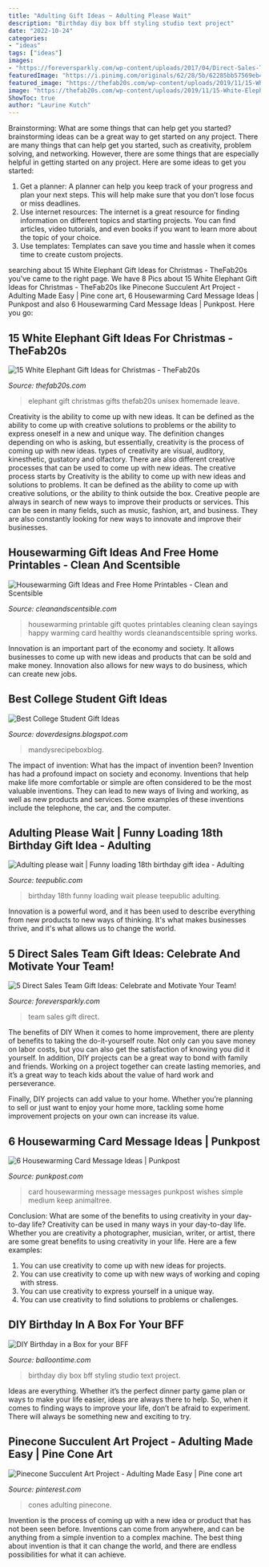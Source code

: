 ```yaml
---
title: "Adulting Gift Ideas ~ Adulting Please Wait"
description: "Birthday diy box bff styling studio text project"
date: "2022-10-24"
categories:
- "ideas"
tags: ["ideas"]
images:
- "https://foreversparkly.com/wp-content/uploads/2017/04/Direct-Sales-Team-Gift-Ideas-Feature-Image.png"
featuredImage: "https://i.pinimg.com/originals/62/28/5b/62285bb57569eb4bf100a3485b83b44d.jpg"
featured_image: "https://thefab20s.com/wp-content/uploads/2019/11/15-White-Elephant-Gift-Ideas-for-Christmas.png"
image: "https://thefab20s.com/wp-content/uploads/2019/11/15-White-Elephant-Gift-Ideas-for-Christmas.png"
ShowToc: true
author: "Laurine Kutch"
---
```



Brainstorming: What are some things that can help get you started?
brainstorming ideas can be a great way to get started on any project. There are many things that can help get you started, such as creativity, problem solving, and networking. However, there are some things that are especially helpful in getting started on any project. Here are some ideas to get you started:  
1. Get a planner: A planner can help you keep track of your progress and plan your next steps. This will help make sure that you don’t lose focus or miss deadlines. 
2. Use internet resources: The internet is a great resource for finding information on different topics and starting projects. You can find articles, video tutorials, and even books if you want to learn more about the topic of your choice. 
3. Use templates: Templates can save you time and hassle when it comes time to create custom projects.

	

		
searching about 15 White Elephant Gift Ideas for Christmas - TheFab20s you've came to the right page. We have 8 Pics about 15 White Elephant Gift Ideas for Christmas - TheFab20s like Pinecone Succulent Art Project - Adulting Made Easy | Pine cone art, 6 Housewarming Card Message Ideas | Punkpost and also 6 Housewarming Card Message Ideas | Punkpost. Here you go:
		
    
## 15 White Elephant Gift Ideas For Christmas - TheFab20s

<img loading=lazy src="https://thefab20s.com/wp-content/uploads/2019/11/15-White-Elephant-Gift-Ideas-for-Christmas.png" onerror="this.onerror=null;this.src='https://tse3.mm.bing.net/th?id=OIP.KZBQwlQPkO5845IkZ_Sd-wHaLH&amp;pid=15.1';" alt="15 White Elephant Gift Ideas for Christmas - TheFab20s">

_Source: thefab20s.com_

>elephant gift christmas gifts thefab20s unisex homemade leave. 

	

Creativity is the ability to come up with new ideas. It can be defined as the ability to come up with creative solutions to problems or the ability to express oneself in a new and unique way. The definition changes depending on who is asking, but essentially, creativity is the process of coming up with new ideas. types of creativity are visual, auditory, kinesthetic, gustatory and olfactory. There are also different creative processes that can be used to come up with new ideas. The creative process starts by
Creativity is the ability to come up with new ideas and solutions to problems. It can be defined as the ability to come up with creative solutions, or the ability to think outside the box. Creative people are always in search of new ways to improve their products or services. This can be seen in many fields, such as music, fashion, art, and business. They are also constantly looking for new ways to innovate and improve their businesses.

    
## Housewarming Gift Ideas And Free Home Printables - Clean And Scentsible

<img loading=lazy src="http://cf.cleanandscentsible.com/wp-content/uploads/2016/07/Healthy-and-Happy-resized.jpg" onerror="this.onerror=null;this.src='https://tse1.mm.bing.net/th?id=OIP.wj414kF0PynqysHxZ4x8QAHaJv&amp;pid=15.1';" alt="Housewarming Gift Ideas and Free Home Printables - Clean and Scentsible">

_Source: cleanandscentsible.com_

>housewarming printable gift quotes printables cleaning clean sayings happy warming card healthy words cleanandscentsible spring works. 

	

Innovation is an important part of the economy and society. It allows businesses to come up with new ideas and products that can be sold and make money. Innovation also allows for new ways to do business, which can create new jobs.

    
## Best College Student Gift Ideas

<img loading=lazy src="https://i.pinimg.com/originals/62/28/5b/62285bb57569eb4bf100a3485b83b44d.jpg" onerror="this.onerror=null;this.src='https://tse4.mm.bing.net/th?id=OIP._AZ7-LMnl0Lqxdp9NwXJuwHaLH&amp;pid=15.1';" alt="Best College Student Gift Ideas">

_Source: doverdesigns.blogspot.com_

>mandysrecipeboxblog. 

	

The impact of invention: What has the impact of invention been?
Invention has had a profound impact on society and economy. Inventions that help make life more comfortable or simple are often considered to be the most valuable inventions. They can lead to new ways of living and working, as well as new products and services. Some examples of these inventions include the telephone, the car, and the computer.

    
## Adulting Please Wait | Funny Loading 18th Birthday Gift Idea - Adulting

<img loading=lazy src="https://res.cloudinary.com/teepublic/image/private/s--ujpJ3wus--/t_Preview/b_rgb:191919,c_lpad,f_jpg,h_630,q_90,w_1200/v1576652626/production/designs/7253099_0.jpg" onerror="this.onerror=null;this.src='https://tse1.mm.bing.net/th?id=OIP.ftVa-rUQfUB9gPck02pIjgHaD4&amp;pid=15.1';" alt="Adulting please wait | Funny loading 18th birthday gift idea - Adulting">

_Source: teepublic.com_

>birthday 18th funny loading wait please teepublic adulting. 

	

Innovation is a powerful word, and it has been used to describe everything from new products to new ways of thinking. It's what makes businesses thrive, and it's what allows us to change the world.

    
## 5 Direct Sales Team Gift Ideas: Celebrate And Motivate Your Team!

<img loading=lazy src="https://foreversparkly.com/wp-content/uploads/2017/04/Direct-Sales-Team-Gift-Ideas-Feature-Image.png" onerror="this.onerror=null;this.src='https://tse3.mm.bing.net/th?id=OIP.eka4ewGpJ9JVjsAh3SOxvgHaE8&amp;pid=15.1';" alt="5 Direct Sales Team Gift Ideas: Celebrate and Motivate Your Team!">

_Source: foreversparkly.com_

>team sales gift direct. 

	

The benefits of DIY
When it comes to home improvement, there are plenty of benefits to taking the do-it-yourself route. Not only can you save money on labor costs, but you can also get the satisfaction of knowing you did it yourself.
In addition, DIY projects can be a great way to bond with family and friends. Working on a project together can create lasting memories, and it’s a great way to teach kids about the value of hard work and perseverance.

Finally, DIY projects can add value to your home. Whether you’re planning to sell or just want to enjoy your home more, tackling some home improvement projects on your own can increase its value.

    
## 6 Housewarming Card Message Ideas | Punkpost

<img loading=lazy src="https://hello.punkpost.rocks/parse/files/YFErfCNJHBex0V2QtDfeyhMsIwXoxV5rF6anbW9k/90226feb048b5427ebd5b92b2c732ce6_housewarming_card_handwritten_card_42.jpg" onerror="this.onerror=null;this.src='https://tse1.mm.bing.net/th?id=OIP.U3S-RXe-la0KNfe6JKsbZwHaHa&amp;pid=15.1';" alt="6 Housewarming Card Message Ideas | Punkpost">

_Source: punkpost.com_

>card housewarming message messages punkpost wishes simple medium keep animaltree. 

	

Conclusion: What are some of the benefits to using creativity in your day-to-day life?
Creativity can be used in many ways in your day-to-day life. Whether you are creativity a photographer, musician, writer, or artist, there are some great benefits to using creativity in your life. Here are a few examples:
1. You can use creativity to come up with new ideas for projects.
2. You can use creativity to come up with new ways of working and coping with stress.
3. You can use creativity to express yourself in a unique way.
4. You can use creativity to find solutions to problems or challenges.

    
## DIY Birthday In A Box For Your BFF

<img loading=lazy src="http://www.balloontime.com/wp-content/uploads/2017/04/Birthday-in-a-Box-2.jpg" onerror="this.onerror=null;this.src='https://tse4.mm.bing.net/th?id=OIP.exKxtBlJIB3yqhQ7eaXM9wHaLH&amp;pid=15.1';" alt="DIY Birthday in a Box for your BFF">

_Source: balloontime.com_

>birthday diy box bff styling studio text project. 

	

Ideas are everything. Whether it’s the perfect dinner party game plan or ways to make your life easier, ideas are always there to help. So, when it comes to finding ways to improve your life, don’t be afraid to experiment. There will always be something new and exciting to try.

    
## Pinecone Succulent Art Project - Adulting Made Easy | Pine Cone Art

<img loading=lazy src="https://i.pinimg.com/originals/35/66/98/35669825249d21217d46914e97709034.png" onerror="this.onerror=null;this.src='https://tse3.mm.bing.net/th?id=OIP.9vLrkEeQFayB2qPq47xMHgHaHa&amp;pid=15.1';" alt="Pinecone Succulent Art Project - Adulting Made Easy | Pine cone art">

_Source: pinterest.com_

>cones adulting pinecone. 

	

Invention is the process of coming up with a new idea or product that has not been seen before. Inventions can come from anywhere, and can be anything from a simple invention to a complex machine. The best thing about invention is that it can change the world, and there are endless possibilities for what it can achieve.

